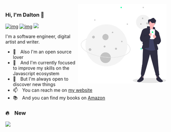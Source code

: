 <a href="#">
  <img align="right" src="https://raw.githubusercontent.com/daltonmenezes/daltonmenezes/master/assets/method-draw-image.svg" alt="a man holding his cellphone with planets in the background of the image" width=55% height=55% />
</a>

### Hi, I'm Dalton 👋
[![img](https://img.shields.io/badge/support%20me%20on-patreon-00BFA6?style=flat-square&logo=patreon)](https://www.patreon.com/daltonmenezes)
[![img](https://img.shields.io/badge/join-electron%20brazil-00BFA6?style=flat-square&logo=discord)](https://discord.gg/qCtM47K)
![](https://komarev.com/ghpvc/?username=daltonmenezes&color=00BFA6&style=flat-square)

I'm a software engineer, digital artist and writer.

- 💖 Also I'm an open source lover
- 🌱 And I'm currently focused to improve my skills on the Javascript ecosystem
- 🔭 But I'm always open to discover new things
- 📫 You can reach me on [my website](https://daltonmenezes.github.io/#contact)
- 📚 And you can find my books on [Amazon](https://www.amazon.com.br/Dalton-Menezes/e/B07PDP3BP4/ref=dp_byline_cont_pop_ebooks_1)

### 🔥 New

[![](https://github-readme-stats.vercel.app/api/pin/?username=daltonmenezes&repo=cra-template-good-start)](https://github.com/daltonmenezes/cra-template-good-start) 

